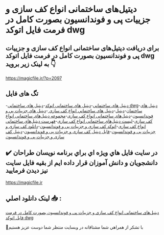 # دیتیل‌های ساختمانی انواع کف سازی و جزییات پی و فوندانسیون بصورت کامل در فرمت فایل اتوکد dwg

## برای دریافت دیتیل‌های ساختمانی انواع کف سازی و جزییات پی و فوندانسیون بصورت کامل در فرمت فایل اتوکد dwg به لینک زیر بروید 👇

https://magicfile.ir/?p=2097

## تگ های فایل

-[دیتیل های ساختمانی](https://magicfile.ir/product/%d8%af%d9%8a%d8%aa%d9%8a%d9%84-%d8%b3%d8%a7%d8%ae%d8%aa%d9%85%d8%a7%d9%86%d9%8a-%da%a9%d9%81-%d8%b3%d8%a7%d8%b2%d9%8a-%d8%ac%d8%b2%d9%8a%d9%8a%d8%a7%d8%aa-%d9%be%d9%8a-%d9%88/)-[دیتیل های ساختمانی اتوکد](https://magicfile.ir/product/%d8%af%d9%8a%d8%aa%d9%8a%d9%84-%d8%b3%d8%a7%d8%ae%d8%aa%d9%85%d8%a7%d9%86%d9%8a-%da%a9%d9%81-%d8%b3%d8%a7%d8%b2%d9%8a-%d8%ac%d8%b2%d9%8a%d9%8a%d8%a7%d8%aa-%d9%be%d9%8a-%d9%88/)-[دیتیل های ساختمانی dwg](https://magicfile.ir/product/%d8%af%d9%8a%d8%aa%d9%8a%d9%84-%d8%b3%d8%a7%d8%ae%d8%aa%d9%85%d8%a7%d9%86%d9%8a-%da%a9%d9%81-%d8%b3%d8%a7%d8%b2%d9%8a-%d8%ac%d8%b2%d9%8a%d9%8a%d8%a7%d8%aa-%d9%be%d9%8a-%d9%88/)-[دیتیل های ساختمان](https://magicfile.ir/product/%d8%af%d9%8a%d8%aa%d9%8a%d9%84-%d8%b3%d8%a7%d8%ae%d8%aa%d9%85%d8%a7%d9%86%d9%8a-%da%a9%d9%81-%d8%b3%d8%a7%d8%b2%d9%8a-%d8%ac%d8%b2%d9%8a%d9%8a%d8%a7%d8%aa-%d9%be%d9%8a-%d9%88/)-[ديتيل](https://magicfile.ir/product/%d8%af%d9%8a%d8%aa%d9%8a%d9%84-%d8%b3%d8%a7%d8%ae%d8%aa%d9%85%d8%a7%d9%86%d9%8a-%da%a9%d9%81-%d8%b3%d8%a7%d8%b2%d9%8a-%d8%ac%d8%b2%d9%8a%d9%8a%d8%a7%d8%aa-%d9%be%d9%8a-%d9%88/)-[ديتيل هاي ساختماني انواع کف سازي ](https://magicfile.ir/product/%d8%af%d9%8a%d8%aa%d9%8a%d9%84-%d8%b3%d8%a7%d8%ae%d8%aa%d9%85%d8%a7%d9%86%d9%8a-%da%a9%d9%81-%d8%b3%d8%a7%d8%b2%d9%8a-%d8%ac%d8%b2%d9%8a%d9%8a%d8%a7%d8%aa-%d9%be%d9%8a-%d9%88/)-[ديتيل هاي جزييات پي و فوندانسيون](https://magicfile.ir/product/%d8%af%d9%8a%d8%aa%d9%8a%d9%84-%d8%b3%d8%a7%d8%ae%d8%aa%d9%85%d8%a7%d9%86%d9%8a-%da%a9%d9%81-%d8%b3%d8%a7%d8%b2%d9%8a-%d8%ac%d8%b2%d9%8a%d9%8a%d8%a7%d8%aa-%d9%be%d9%8a-%d9%88/)-[دیتیل‌های ساختمانی انواع کف سازی](https://magicfile.ir/product/%d8%af%d9%8a%d8%aa%d9%8a%d9%84-%d8%b3%d8%a7%d8%ae%d8%aa%d9%85%d8%a7%d9%86%d9%8a-%da%a9%d9%81-%d8%b3%d8%a7%d8%b2%d9%8a-%d8%ac%d8%b2%d9%8a%d9%8a%d8%a7%d8%aa-%d9%be%d9%8a-%d9%88/)-[مجموعه دیتیل‌های ساختمانی انواع کف سازی](https://magicfile.ir/product/%d8%af%d9%8a%d8%aa%d9%8a%d9%84-%d8%b3%d8%a7%d8%ae%d8%aa%d9%85%d8%a7%d9%86%d9%8a-%da%a9%d9%81-%d8%b3%d8%a7%d8%b2%d9%8a-%d8%ac%d8%b2%d9%8a%d9%8a%d8%a7%d8%aa-%d9%be%d9%8a-%d9%88/)-[لیست دیتیل‌های ساختمانی انواع کف سازی](https://magicfile.ir/product/%d8%af%d9%8a%d8%aa%d9%8a%d9%84-%d8%b3%d8%a7%d8%ae%d8%aa%d9%85%d8%a7%d9%86%d9%8a-%da%a9%d9%81-%d8%b3%d8%a7%d8%b2%d9%8a-%d8%ac%d8%b2%d9%8a%d9%8a%d8%a7%d8%aa-%d9%be%d9%8a-%d9%88/)-[فهرست دیتیل‌های ساختمانی انواع کف سازی](https://magicfile.ir/product/%d8%af%d9%8a%d8%aa%d9%8a%d9%84-%d8%b3%d8%a7%d8%ae%d8%aa%d9%85%d8%a7%d9%86%d9%8a-%da%a9%d9%81-%d8%b3%d8%a7%d8%b2%d9%8a-%d8%ac%d8%b2%d9%8a%d9%8a%d8%a7%d8%aa-%d9%be%d9%8a-%d9%88/)-[اتوکد کف سازی و جزییات پی و فوندانسیون](https://magicfile.ir/product/%d8%af%d9%8a%d8%aa%d9%8a%d9%84-%d8%b3%d8%a7%d8%ae%d8%aa%d9%85%d8%a7%d9%86%d9%8a-%da%a9%d9%81-%d8%b3%d8%a7%d8%b2%d9%8a-%d8%ac%d8%b2%d9%8a%d9%8a%d8%a7%d8%aa-%d9%be%d9%8a-%d9%88/)-[دانلود کف سازی و جزییات پی و فوندانسیون](https://magicfile.ir/product/%d8%af%d9%8a%d8%aa%d9%8a%d9%84-%d8%b3%d8%a7%d8%ae%d8%aa%d9%85%d8%a7%d9%86%d9%8a-%da%a9%d9%81-%d8%b3%d8%a7%d8%b2%d9%8a-%d8%ac%d8%b2%d9%8a%d9%8a%d8%a7%d8%aa-%d9%be%d9%8a-%d9%88/)-[فایل دیتیل کف سازی و جزییات پی و فوندانسیون](https://magicfile.ir/product/%d8%af%d9%8a%d8%aa%d9%8a%d9%84-%d8%b3%d8%a7%d8%ae%d8%aa%d9%85%d8%a7%d9%86%d9%8a-%da%a9%d9%81-%d8%b3%d8%a7%d8%b2%d9%8a-%d8%ac%d8%b2%d9%8a%d9%8a%d8%a7%d8%aa-%d9%be%d9%8a-%d9%88/)-[دیتیل کف سازی و جزییات پی و فوندانسیون](https://magicfile.ir/product/%d8%af%d9%8a%d8%aa%d9%8a%d9%84-%d8%b3%d8%a7%d8%ae%d8%aa%d9%85%d8%a7%d9%86%d9%8a-%da%a9%d9%81-%d8%b3%d8%a7%d8%b2%d9%8a-%d8%ac%d8%b2%d9%8a%d9%8a%d8%a7%d8%aa-%d9%be%d9%8a-%d9%88/)

## ✔️ در سايت فايل هاي ويژه اي براي برنامه نويسان طراحان دانشجويان و دانش آموزان قرار داده ايم از بقيه فايل سايت نيز ديدن فرماييد

https://magicfile.ir


## لينک دانلود اصلي 📥 :

[دیتیل‌های ساختمانی انواع کف سازی و جزییات پی و فوندانسیون بصورت کامل در فرمت فایل اتوکد dwg](https://magicfile.ir/product/%d8%af%d9%8a%d8%aa%d9%8a%d9%84-%d8%b3%d8%a7%d8%ae%d8%aa%d9%85%d8%a7%d9%86%d9%8a-%da%a9%d9%81-%d8%b3%d8%a7%d8%b2%d9%8a-%d8%ac%d8%b2%d9%8a%d9%8a%d8%a7%d8%aa-%d9%be%d9%8a-%d9%88/) 


🙏با تشکر از همراهي شما مشتاقانه در وبسایت منتظر شما دوست عزیز هستیم

